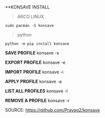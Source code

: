 **KONSAVE INSTALL

> ARCO LINUX
```
sudo pacman -S konsave
```

> python
```
python -m pip install konsave
```

**SAVE PROFILE**
konsave -s <profile name>

**EXPORT PROFILE**
konsave -e <profile name>

**IMPORT PROFILE**
konsave -i <path to the file>

**APPLY PROFILE**
konsave -a <profile name>


**LIST ALL PROFILES**
konsave -l

**REMOVE A PROFILE**
konsave -r <profile name>

SOURCE: https://github.com/Prayag2/konsave
